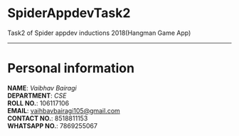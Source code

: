 # SpiderAppdevTask2
Task2 of Spider appdev inductions 2018(Hangman Game App)

---

# Personal information
**NAME**: *Vaibhav Bairagi*\
**DEPARTMENT**: *CSE*\
**ROLL NO.**: 106117106\
**EMAIL**: vaihbavbairagi105@gmail.com\
**CONTACT NO.**: 8518811153\
**WHATSAPP NO.**: 7869255067
